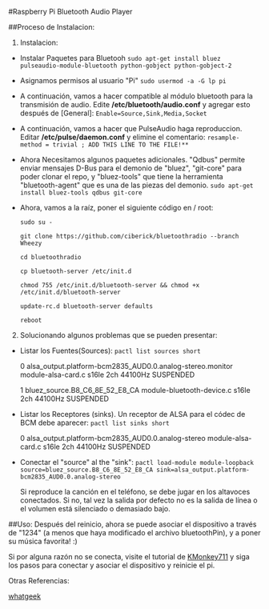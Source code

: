 #Raspberry Pi Bluetooth Audio Player 

##Proceso de Instalacion:
1. Instalacion:

  * Instalar Paquetes para Bluetooh
    `sudo apt-get install bluez pulseaudio-module-bluetooth python-gobject python-gobject-2`
  * Asignamos permisos al usuario "Pi"
    `sudo usermod -a -G lp pi`
  * A continuación, vamos a hacer compatible al módulo bluetooth para la transmisión de audio. Edite **/etc/bluetooth/audio.conf** y agregar esto después de [General]:
    `Enable=Source,Sink,Media,Socket`
  * A continuación, vamos a hacer que PulseAudio haga reproduccion. Editar **/etc/pulse/daemon.conf** y elimine el comentario: `resample-method = trivial ; ADD THIS LINE TO THE FILE!**`
  * Ahora Necesitamos algunos paquetes adicionales. "Qdbus" permite enviar mensajes D-Bus para el demonio de "bluez", "git-core" para poder clonar el repo, y "bluez-tools" que tiene la herramienta "bluetooth-agent" que es una de las piezas del demonio.
    `sudo apt-get install bluez-tools qdbus git-core`

  * Ahora, vamos a la raíz, poner el siguiente código en / root:
     
    `sudo su -`

    `git clone https://github.com/ciberick/bluetoothradio --branch Wheezy`
    
    `cd bluetoothradio`
    
    `cp bluetooth-server /etc/init.d`
    
    `chmod 755 /etc/init.d/bluetooth-server && chmod +x /etc/init.d/bluetooth-server`
    
    `update-rc.d bluetooth-server defaults`
    
    `reboot`
    
2. Solucionando algunos problemas que se pueden presentar:
 
  * Listar los Fuentes(Sources): `pactl list sources short`

    0 alsa_output.platform-bcm2835_AUD0.0.analog-stereo.monitor    module-alsa-card.c    s16le 2ch 44100Hz    SUSPENDED

    1 bluez_source.B8_C6_8E_52_E8_CA    module-bluetooth-device.c    s16le 2ch 44100Hz    SUSPENDED

  * Listar los Receptores (sinks). Un receptor de ALSA para el códec de BCM debe aparecer: `pactl list sinks short`
    
    0 alsa_output.platform-bcm2835_AUD0.0.analog-stereo    module-alsa-card.c    s16le 2ch 44100Hz    SUSPENDED
 
  * Conectar el "source" al the "sink": `pactl load-module module-loopback source=bluez_source.B8_C6_8E_52_E8_CA sink=alsa_output.platform-bcm2835_AUD0.0.analog-stereo`

    Si reproduce la canción en el teléfono, se debe jugar en los altavoces conectados. Si no, tal vez la salida por defecto no es la salida de línea o el volumen está silenciado o demasiado bajo.

##Uso:
Después del reinicio, ahora se puede asociar el dispositivo a través de "1234" (a menos que haya modificado el archivo bluetoothPin), y a poner su música favorita! :)

Si por alguna razón no se conecta, visite el tutorial de [KMonkey711](http://kmonkey711.blogspot.com/2012/12/a2dp-audio-on-raspberry-pi.html) y siga los pasos para conectar y asociar el dispositivo y reinicie el pi.

Otras Referencias:

[whatgeek](http://blog.whatgeek.com.pt/2014/04/20/raspberry-pi-bluetooth-wireless-speaker/)


